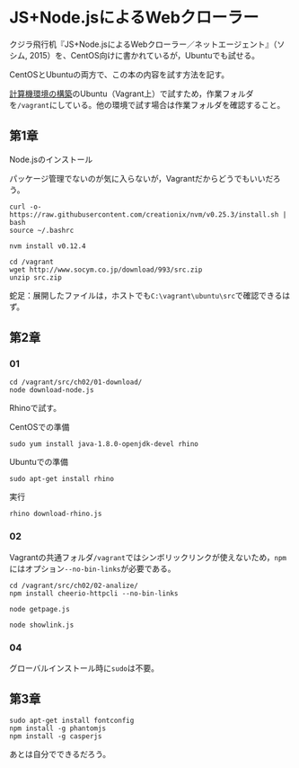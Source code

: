 # JS+Node.jsによるWebクローラー

クジラ飛行机『JS+Node.jsによるWebクローラー／ネットエージェント』（ソシム, 2015）を、CentOS向けに書かれているが，Ubuntuでも試せる。

CentOSとUbuntuの両方で、この本の内容を試す方法を記す。

[計算機環境の構築](https://github.com/yabukilab/main/blob/master/%E8%A8%88%E7%AE%97%E6%A9%9F%E7%92%B0%E5%A2%83%E3%81%AE%E6%A7%8B%E7%AF%89.md)のUbuntu（Vagrant上）で試すため，作業フォルダを`/vagrant`にしている。他の環境で試す場合は作業フォルダを確認すること。

## 第1章

Node.jsのインストール

パッケージ管理でないのが気に入らないが，Vagrantだからどうでもいいだろう。

```
curl -o- https://raw.githubusercontent.com/creationix/nvm/v0.25.3/install.sh | bash
source ~/.bashrc

nvm install v0.12.4

cd /vagrant
wget http://www.socym.co.jp/download/993/src.zip
unzip src.zip
```

蛇足：展開したファイルは，ホストでも`C:\vagrant\ubuntu\src`で確認できるはず。

## 第2章

### 01

```
cd /vagrant/src/ch02/01-download/
node download-node.js
```

Rhinoで試す。

CentOSでの準備

```
sudo yum install java-1.8.0-openjdk-devel rhino
```

Ubuntuでの準備

```
sudo apt-get install rhino
```

実行

```
rhino download-rhino.js
```

### 02

Vagrantの共通フォルダ`/vagrant`ではシンボリックリンクが使えないため，`npm`にはオプション`--no-bin-links`が必要である。

```
cd /vagrant/src/ch02/02-analize/
npm install cheerio-httpcli --no-bin-links
```

```
node getpage.js
```

```
node showlink.js
```

### 04

グローバルインストール時に`sudo`は不要。

## 第3章

```
sudo apt-get install fontconfig
npm install -g phantomjs
npm install -g casperjs
```

あとは自分でできるだろう。
